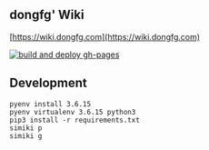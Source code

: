 dongfg' Wiki
---

[https://wiki.dongfg.com](https://wiki.dongfg.com)

[![build and deploy gh-pages](https://github.com/dongfg/wiki/actions/workflows/gh_pages.yml/badge.svg?branch=master)](https://github.com/dongfg/wiki/actions/workflows/gh_pages.yml)

## Development
```shell
pyenv install 3.6.15
pyenv virtualenv 3.6.15 python3
pip3 install -r requirements.txt
simiki p
simiki g
```